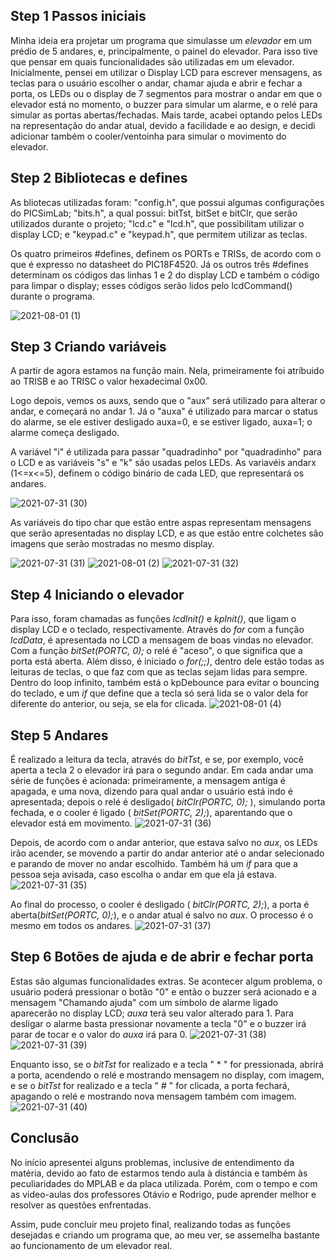
## Step 1 Passos iniciais

Minha ideia era projetar um programa que simulasse um _elevador_ em um prédio de 5 andares, e, principalmente, o painel do elevador. Para isso tive que pensar em quais funcionalidades são utilizadas em um elevador. Inicialmente, pensei em utilizar o Display LCD para escrever mensagens, as teclas para o usuário escolher o andar, chamar ajuda e abrir e fechar a porta, os LEDs ou o display de 7 segmentos para mostrar o andar em que o elevador está no momento, o buzzer para simular um alarme, e o relé para simular as portas abertas/fechadas. Mais tarde, acabei optando pelos LEDs na representação do andar atual, devido a facilidade e ao design, e decidi adicionar também o cooler/ventoinha para simular o movimento do elevador.

## Step 2 Bibliotecas e defines

As bliotecas utilizadas foram: "config.h", que possui algumas configurações do PICSimLab; "bits.h", a qual possui: bitTst, bitSet e bitClr, que serão utilizados durante o projeto; "lcd.c" e "lcd.h", que possibilitam utilizar o display LCD; e "keypad.c" e "keypad.h", que permitem utilizar as teclas. 

Os quatro primeiros #defines, definem os PORTs e TRISs, de acordo com o que é expresso no datasheet do PIC18F4520. Já os outros três #defines determinam os códigos das linhas 1 e 2 do display LCD e também o código para limpar o display; esses códigos serão lidos pelo lcdCommand() durante o programa.

![2021-08-01 (1)](https://user-images.githubusercontent.com/88052180/127773012-f07cca91-5099-4f6b-9e63-0aeef1c5e760.png)


## Step 3 Criando variáveis

A partir de agora estamos na função main. Nela, primeiramente foi atríbuido ao TRISB e ao TRISC o valor hexadecimal 0x00.

Logo depois, vemos os auxs, sendo que o "aux" será utilizado para alterar o andar, e começará no andar 1. Já o "auxa" é utilizado para marcar o status do alarme, se ele estiver desligado auxa=0, e se estiver ligado, auxa=1; o alarme começa desligado.


A variável "i" é utilizada para passar "quadradinho" por "quadradinho" para o LCD e as variáveis "s" e "k" são usadas pelos LEDs.
As variavéis andarx (1<=x<=5), definem o código binário de cada LED, que representará os andares.

![2021-07-31 (30)](https://user-images.githubusercontent.com/88052180/127773298-66942fbb-af05-438e-8761-5f5302852333.png)

As variáveis do tipo char que estão entre aspas representam mensagens que serão apresentadas no display LCD, e as que estão entre colchetes são imagens que serão mostradas no mesmo display.

![2021-07-31 (31)](https://user-images.githubusercontent.com/88052180/127773871-a69faad4-5580-4371-8a2e-acd9c13efe39.png)
![2021-08-01 (2)](https://user-images.githubusercontent.com/88052180/127773989-86253ce6-2f77-4a24-883f-6a0ee9401680.png)
![2021-07-31 (32)](https://user-images.githubusercontent.com/88052180/127773995-bd0d7831-096f-4861-80fb-9ac02d73315b.png)


## Step 4 Iniciando o elevador

Para isso, foram chamadas as funções _lcdInit()_ e _kpInit()_, que ligam o display LCD e o teclado, respectivamente. Através do _for_ com a função _lcdData_, é apresentada no LCD a mensagem de boas vindas no elevador. Com a função _bitSet(PORTC, 0);_ o relé é "aceso", o que significa que a porta está aberta. Além disso, é iniciado o _for(;;)_, dentro dele estão todas as leituras de teclas, o que faz com que as teclas sejam lidas para sempre. Dentro do loop infinito, também está o kpDebounce para evitar o bouncing do teclado, e um _if_ que define que a tecla só será lida se o valor dela for diferente do anterior, ou seja, se ela for clicada.
![2021-08-01 (4)](https://user-images.githubusercontent.com/88052180/127774393-d5de5bca-c206-4587-a00d-e79be304c299.png)


## Step 5 Andares

É realizado a leitura da tecla, através do _bitTst_, e se, por exemplo, você aperta a tecla 2 o elevador irá para o segundo andar. Em cada andar uma série de funções é acionada: primeiramente, a mensagem antiga é apagada, e uma nova, dizendo para qual andar o usuário está indo é apresentada; depois o relé é desligado( _bitClr(PORTC, 0);_ ), simulando porta fechada, e o cooler é ligado ( _bitSet(PORTC, 2);_), aparentando que o elevador está em movimento.
![2021-07-31 (36)](https://user-images.githubusercontent.com/88052180/127775410-bf288bd4-8fea-4974-a24c-fda8360b4196.png)


Depois, de acordo com o andar anterior, que estava salvo no _aux_, os LEDs irão acender, se movendo a partir do andar anterior até o andar selecionado e parando de mover no andar escolhido. Também há um _if_ para que a pessoa seja avisada, caso escolha o andar em que ela já estava.
![2021-07-31 (35)](https://user-images.githubusercontent.com/88052180/127775325-7c9ba723-b8a4-4524-ab8c-36384307c55c.png)


Ao final do processo, o cooler é desligado ( _bitClr(PORTC, 2);_), a porta é aberta(_bitSet(PORTC, 0);_), e o andar atual é salvo no _aux_. O processo é o mesmo em todos os andares.
![2021-07-31 (37)](https://user-images.githubusercontent.com/88052180/127775484-3fa5ab3f-4c30-4e71-b165-db821c642426.png)


## Step 6 Botões de ajuda e de abrir e fechar porta

Estas são algumas funcionalidades extras. Se acontecer algum problema, o usuário poderá pressionar o botão "0" e então o buzzer será acionado e a mensagem "Chamando ajuda" com um símbolo de alarme ligado aparecerão no display LCD; _auxa_ terá seu valor alterado para 1. Para desligar o alarme basta pressionar novamente a tecla "0" e o buzzer irá parar de tocar e o valor do _auxa_ irá para 0. 
![2021-07-31 (38)](https://user-images.githubusercontent.com/88052180/127775823-0efbf0af-c3dd-4e45-b7c8-2ddc0a92640c.png)
![2021-07-31 (39)](https://user-images.githubusercontent.com/88052180/127775906-825fbb2d-865e-4982-afde-c8c453e27e34.png)

Enquanto isso, se o _bitTst_ for realizado e a tecla " * " for pressionada, abrirá a porta, acendendo o relé e mostrando mensagem no display, com imagem, e se o _bitTst_ for realizado e a tecla " # " for clicada, a porta fechará, apagando o relé e mostrando nova mensagem também com imagem.
![2021-07-31 (40)](https://user-images.githubusercontent.com/88052180/127775965-9b859064-d811-435a-a9d6-c5faeacf1bfa.png)


## Conclusão

No início apresentei alguns problemas, inclusive de entendimento da matéria, devido ao fato de estarmos tendo aula à distáncia e também às peculiaridades do MPLAB e da placa utilizada. Porém, com o tempo e com as video-aulas dos professores Otávio e Rodrigo, pude aprender melhor e resolver as questões enfrentadas.

Assim, pude concluir meu projeto final, realizando todas as funções desejadas e criando um programa que, ao meu ver, se assemelha bastante ao funcionamento de um elevador real.



